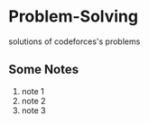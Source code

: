 # Problem-Solving
solutions of codeforces's problems

## Some Notes
  1. note 1
  1. note 2
  1. note 3

